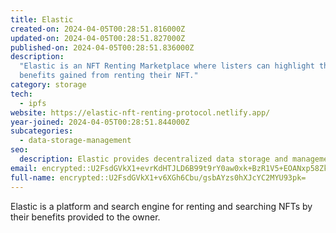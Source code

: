 ```yaml
---
title: Elastic
created-on: 2024-04-05T00:28:51.816000Z
updated-on: 2024-04-05T00:28:51.827000Z
published-on: 2024-04-05T00:28:51.836000Z
description:
  "Elastic is an NFT Renting Marketplace where listers can highlight the
  benefits gained from renting their NFT."
category: storage
tech:
  - ipfs
website: https://elastic-nft-renting-protocol.netlify.app/
year-joined: 2024-04-05T00:28:51.844000Z
subcategories:
  - data-storage-management
seo:
  description: Elastic provides decentralized data storage and management solutions.
email: encrypted::U2FsdGVkX1+evrKdHTJLD6B99t9rY0aw0xk+BzR1V5+EOANxp58ZkyOE2kwPE956
full-name: encrypted::U2FsdGVkX1+v6XGh6Cbu/gsbAYzs0hXJcYC2MYU93pk=
---
```


Elastic is a platform and search engine for renting and searching NFTs by their benefits provided to the owner.
